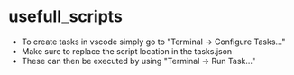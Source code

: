 # usefull_scripts

- To create tasks in vscode simply go to "Terminal -> Configure Tasks..."
- Make sure to replace the script location in the tasks.json
- These can then be executed by using "Terminal -> Run Task..."

